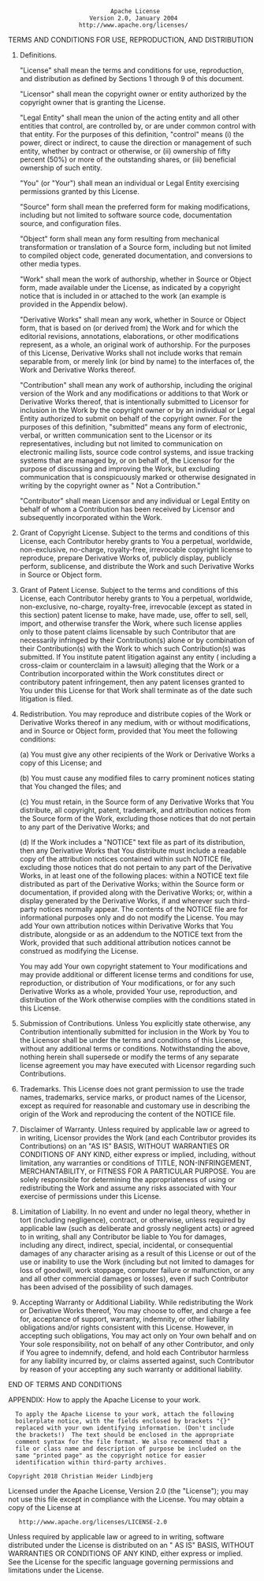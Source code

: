                                  Apache License
                           Version 2.0, January 2004
                        http://www.apache.org/licenses/

TERMS AND CONDITIONS FOR USE, REPRODUCTION, AND DISTRIBUTION

1. Definitions.

   "License" shall mean the terms and conditions for use, reproduction, and distribution as defined by Sections
   1
   through 9 of this document.

   "Licensor" shall mean the copyright owner or entity authorized by the copyright owner that is granting the
   License.

   "Legal Entity" shall mean the union of the acting entity and all other entities that control, are controlled
   by, or
   are under common control with that entity. For the purposes of this definition,
   "control" means (i) the power, direct or indirect, to cause the direction or management of such entity,
   whether by
   contract or otherwise, or (ii) ownership of fifty percent (50%) or more of the outstanding shares, or (iii)
   beneficial ownership of such entity.

   "You" (or "Your") shall mean an individual or Legal Entity exercising permissions granted by this License.

   "Source" form shall mean the preferred form for making modifications, including but not limited to software
   source
   code, documentation source, and configuration files.

   "Object" form shall mean any form resulting from mechanical transformation or translation of a Source form,
   including
   but not limited to compiled object code, generated documentation, and conversions to other media types.

   "Work" shall mean the work of authorship, whether in Source or Object form, made available under the
   License, as
   indicated by a copyright notice that is included in or attached to the work
   (an example is provided in the Appendix below).

   "Derivative Works" shall mean any work, whether in Source or Object form, that is based on (or derived from)
   the Work
   and for which the editorial revisions, annotations, elaborations, or other modifications represent, as a
   whole, an
   original work of authorship. For the purposes of this License, Derivative Works shall not include works that
   remain
   separable from, or merely link (or bind by name) to the interfaces of, the Work and Derivative Works
   thereof.

   "Contribution" shall mean any work of authorship, including the original version of the Work and any
   modifications or
   additions to that Work or Derivative Works thereof, that is intentionally submitted to Licensor for
   inclusion in the
   Work by the copyright owner or by an individual or Legal Entity authorized to submit on behalf of the
   copyright
   owner. For the purposes of this definition, "submitted"
   means any form of electronic, verbal, or written communication sent to the Licensor or its representatives,
   including
   but not limited to communication on electronic mailing lists, source code control systems, and issue
   tracking systems
   that are managed by, or on behalf of, the Licensor for the purpose of discussing and improving the Work, but
   excluding communication that is conspicuously marked or otherwise designated in writing by the copyright
   owner as "
   Not a Contribution."

   "Contributor" shall mean Licensor and any individual or Legal Entity on behalf of whom a Contribution has
   been
   received by Licensor and subsequently incorporated within the Work.

2. Grant of Copyright License. Subject to the terms and conditions of this License, each Contributor hereby
   grants to
   You a perpetual, worldwide, non-exclusive, no-charge, royalty-free, irrevocable copyright license to
   reproduce,
   prepare Derivative Works of, publicly display, publicly perform, sublicense, and distribute the Work and
   such
   Derivative Works in Source or Object form.

3. Grant of Patent License. Subject to the terms and conditions of this License, each Contributor hereby grants
   to You a
   perpetual, worldwide, non-exclusive, no-charge, royalty-free, irrevocable
   (except as stated in this section) patent license to make, have made, use, offer to sell, sell, import, and
   otherwise
   transfer the Work, where such license applies only to those patent claims licensable by such Contributor
   that are
   necessarily infringed by their Contribution(s) alone or by combination of their Contribution(s)
   with the Work to which such Contribution(s) was submitted. If You institute patent litigation against any
   entity (
   including a cross-claim or counterclaim in a lawsuit) alleging that the Work or a Contribution incorporated
   within
   the Work constitutes direct or contributory patent infringement, then any patent licenses granted to You
   under this
   License for that Work shall terminate as of the date such litigation is filed.

4. Redistribution. You may reproduce and distribute copies of the Work or Derivative Works thereof in any
   medium, with
   or without modifications, and in Source or Object form, provided that You meet the following conditions:

   (a) You must give any other recipients of the Work or Derivative Works a copy of this License; and

   (b) You must cause any modified files to carry prominent notices stating that You changed the files; and

   (c) You must retain, in the Source form of any Derivative Works that You distribute, all copyright, patent,
   trademark, and attribution notices from the Source form of the Work, excluding those notices that do not
   pertain to
   any part of the Derivative Works; and

   (d) If the Work includes a "NOTICE" text file as part of its distribution, then any Derivative Works that
   You
   distribute must include a readable copy of the attribution notices contained within such NOTICE file,
   excluding those
   notices that do not pertain to any part of the Derivative Works, in at least one of the following places:
   within a
   NOTICE text file distributed as part of the Derivative Works; within the Source form or documentation, if
   provided
   along with the Derivative Works; or, within a display generated by the Derivative Works, if and wherever
   such
   third-party notices normally appear. The contents of the NOTICE file are for informational purposes only and
   do not
   modify the License. You may add Your own attribution notices within Derivative Works that You distribute,
   alongside
   or as an addendum to the NOTICE text from the Work, provided that such additional attribution notices cannot
   be
   construed as modifying the License.

   You may add Your own copyright statement to Your modifications and may provide additional or different
   license terms
   and conditions for use, reproduction, or distribution of Your modifications, or for any such Derivative
   Works as a
   whole, provided Your use, reproduction, and distribution of the Work otherwise complies with the conditions
   stated in
   this License.

5. Submission of Contributions. Unless You explicitly state otherwise, any Contribution intentionally submitted
   for
   inclusion in the Work by You to the Licensor shall be under the terms and conditions of this License,
   without any
   additional terms or conditions. Notwithstanding the above, nothing herein shall supersede or modify the
   terms of any
   separate license agreement you may have executed with Licensor regarding such Contributions.

6. Trademarks. This License does not grant permission to use the trade names, trademarks, service marks, or
   product
   names of the Licensor, except as required for reasonable and customary use in describing the origin of the
   Work and
   reproducing the content of the NOTICE file.

7. Disclaimer of Warranty. Unless required by applicable law or agreed to in writing, Licensor provides the
   Work (and
   each Contributor provides its Contributions) on an "AS IS" BASIS, WITHOUT WARRANTIES OR CONDITIONS OF ANY
   KIND,
   either express or implied, including, without limitation, any warranties or conditions of TITLE,
   NON-INFRINGEMENT,
   MERCHANTABILITY, or FITNESS FOR A PARTICULAR PURPOSE. You are solely responsible for determining the
   appropriateness
   of using or redistributing the Work and assume any risks associated with Your exercise of permissions under
   this
   License.

8. Limitation of Liability. In no event and under no legal theory, whether in tort (including negligence),
   contract, or
   otherwise, unless required by applicable law (such as deliberate and grossly negligent acts)
   or agreed to in writing, shall any Contributor be liable to You for damages, including any direct, indirect,
   special,
   incidental, or consequential damages of any character arising as a result of this License or out of the use
   or
   inability to use the Work (including but not limited to damages for loss of goodwill, work stoppage,
   computer failure
   or malfunction, or any and all other commercial damages or losses), even if such Contributor has been
   advised of the
   possibility of such damages.

9. Accepting Warranty or Additional Liability. While redistributing the Work or Derivative Works thereof, You
   may choose
   to offer, and charge a fee for, acceptance of support, warranty, indemnity, or other liability obligations
   and/or
   rights consistent with this License. However, in accepting such obligations, You may act only on Your own
   behalf and
   on Your sole responsibility, not on behalf of any other Contributor, and only if You agree to indemnify,
   defend, and
   hold each Contributor harmless for any liability incurred by, or claims asserted against, such Contributor
   by reason
   of your accepting any such warranty or additional liability.

END OF TERMS AND CONDITIONS

APPENDIX: How to apply the Apache License to your work.

      To apply the Apache License to your work, attach the following
      boilerplate notice, with the fields enclosed by brackets "{}"
      replaced with your own identifying information. (Don't include
      the brackets!)  The text should be enclosed in the appropriate
      comment syntax for the file format. We also recommend that a
      file or class name and description of purpose be included on the
      same "printed page" as the copyright notice for easier
      identification within third-party archives.

    Copyright 2018 Christian Heider Lindbjerg

Licensed under the Apache License, Version 2.0 (the "License"); you may not use this file except in compliance
with the
License. You may obtain a copy of the License at

       http://www.apache.org/licenses/LICENSE-2.0

Unless required by applicable law or agreed to in writing, software distributed under the License is
distributed on an "
AS IS" BASIS, WITHOUT WARRANTIES OR CONDITIONS OF ANY KIND, either express or implied. See the License for the
specific
language governing permissions and limitations under the License.
